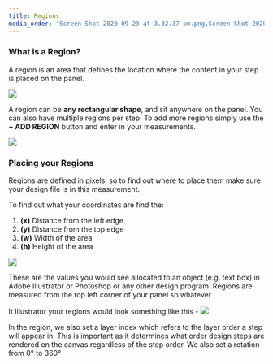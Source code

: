 ```yaml
---
title: Regions
media_order: 'Screen Shot 2020-09-23 at 3.32.37 pm.png,Screen Shot 2020-09-23 at 3.45.33 pm.png,Screen Shot 2020-09-23 at 4.11.49 pm.png,Screen Shot 2020-09-23 at 4.15.56 pm.png,Screen Shot 2020-09-23 at 4.17.56 pm.png'
---
```


### What is a Region?

A region is an area that defines the location where the content in your step is placed on the panel.

![](https://help.spiff.com.au/user/pages/04.Spiff-Concepts/03.workflows/03.step-details/02.regions/Screen%20Shot%202020-09-23%20at%203.32.37%20pm.png)

A region can be **any rectangular shape**, and sit anywhere on the panel.
You can also have multiple regions per step. To add more regions simply use the **+ ADD REGION** button and enter in your measurements.

![](https://help.spiff.com.au/user/pages/04.Spiff-Concepts/03.workflows/03.step-details/02.regions/Screen%20Shot%202020-09-23%20at%203.45.33%20pm.png)

### Placing your Regions

Regions are defined in pixels, so to find out where to place them make sure your design file is in this measurement.

To find out what your coordinates are find the:

1.  **(x)** Distance from the left edge 
2. **(y)**  Distance from the top edge
3. **(w)** Width of the area
4. **(h)**  Height of the area

![](https://help.spiff.com.au/user/pages/04.Spiff-Concepts/03.workflows/03.step-details/02.regions/Screen%20Shot%202020-09-23%20at%204.11.49%20pm.png)

These are the values you would see allocated to an object (e.g. text box) in Adobe Illustrator or Photoshop or any other design program.
Regions are measured from the top left corner of your panel so whatever 

It Illustrator your regions would look something like this -
![](https://help.spiff.com.au/user/pages/04.Spiff-Concepts/03.workflows/03.step-details/02.regions/Screen%20Shot%202020-09-23%20at%204.15.56%20pm.png)




In the region, we also set a layer index which refers to the layer order a step will appear in. This is important as it determines what order design steps are rendered on the canvas regardless of the step order. 
We also set a rotation from 0° to 360°